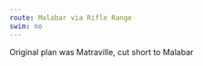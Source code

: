 ```yaml
---
route: Malabar via Rifle Range
swim: no
---
```


Original plan was Matraville, cut short to Malabar
